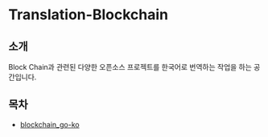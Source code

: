 # Translation-Blockchain

## 소개

Block Chain과 관련된 다양한 오픈소스 프로젝트를 한국어로 번역하는 작업을 하는 공간입니다.

## 목차

* [blockchain\_go-ko](https://know-blockchain-from-opensource.gitbook.io/know-blockchain/blockchain_go-kor)



